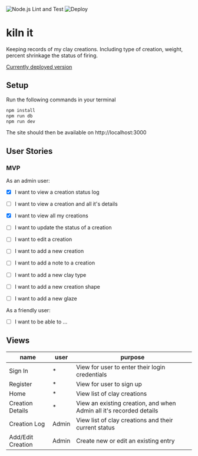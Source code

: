![Node.js Lint and Test](https://github.com/emilyparkes/kiln-it/workflows/Node.js%20Lint%20and%20Test/badge.svg) ![Deploy](https://github.com/emilyparkes/kiln-it/workflows/Deploy/badge.svg)

# kiln it
Keeping records of my clay creations. Including type of creation, weight, percent shrinkage the status of firing.

[Currently deployed version](https://kiln-it.herokuapp.com/)


## Setup

<!-- Create a `.env` file in the main directory and add:

```sh
JWT_SECRET="a fun secret"
``` -->

Run the following commands in your terminal

```sh
npm install
npm run db
npm run dev
```

The site should then be available on http://localhost:3000

## User Stories

### MVP

As an admin user:
- [x] I want to view a creation status log
- [ ] I want to view a creation and all it's details
- [x] I want to view all my creations
- [ ] I want to update the status of a creation
- [ ] I want to edit a creation
- [ ] I want to add a new creation
- [ ] I want to add a note to a creation
- [ ] I want to add a new clay type
- [ ] I want to add a new creation shape
- [ ] I want to add a new glaze


As a friendly user:
- [ ] I want to be able to ...


## Views
  | name | user | purpose |
  | --- | --- | --- |
  | Sign In | * | View for user to enter their login credentials |
  | Register | * | View for user to sign up |
  | Home | * | View list of clay creations |
  | Creation Details | * | View an existing creation, and when Admin all it's recorded details |
  | Creation Log | Admin | View list of clay creations and their current status |
  | Add/Edit Creation | Admin | Create new or edit an existing entry |

  
<!-- 
## API 

All these routes should be protected

| Method | Endpoint | User | Usage | Response |
| --- | --- | --- | --- | --- |
| Post | /api/auth/signin | Sign In a User | The Users JWT Token |
| Post | /api/auth/register | Register a User | The Users JWT Token |
| TBC | -->
